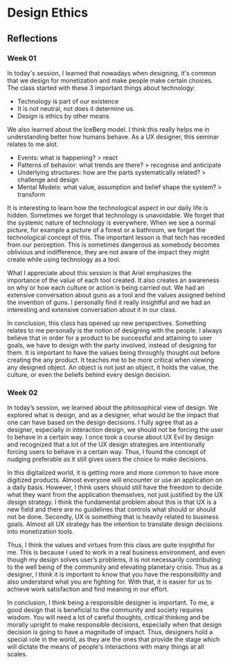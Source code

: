 
# Design Ethics

## Reflections

### Week 01

In today's session, I learned that nowadays when designing, it's common that we design for monetization and make people make certain choices. The class started with these 3 important things about technology:

- Technology is part of our existence
- It is not neutral, not does it determine us.
- Design is ethics by other means

We also learned about the IceBerg model. I think this really helps me in understanding better how humans behave. As a UX designer, this seminar relates to me alot. 

- Events: what is happening? > react
- Patterns of behavior: what trends are there? > recognise and anticipate
- Underlying structures: how are the parts systematically related? > challenge and design
- Mental Models: what value, assumption and belief shape the system? > transform

It is interesting to learn how the technological aspect in our daily life is hidden. Sometimes we forget that technology is unavoidable. We forget that the systemic nature of technology is everywhere. When we see a normal picture, for example a picture of a forest or a bathroom, we forget the technological concept of this. The important lesson is that tech has receded from our perception. This is sometimes dangerous as somebody becomes oblivious and indifference, they are not aware of the impact they might create while using technology as a tool. 

What I appreciate about this session is that Ariel emphasizes the importance of the value of each tool created. It also creates an awareness on why or how each culture or action is being carried out. We had an extensive conversation about guns as a tool and the values assigned behind the invention of guns. I personally find it really insightful and we had an interesting and extensive conversation about it in our class. 

In conclusion, this class has opened up new perspectives. Something relates to me personally is the notion of designing with the people. I always believe that in order for a product to be successful and attaining to user goals, we have to design with the party involved, instead of designing for them. It is important to have the values being throughly thought out before creating the any product. It teaches me to be more critical when viewing any designed object. An object is not just an object, it holds the value, the culture, or even the beliefs behind every design decision.

### Week 02

In today’s session, we learned about the philosophical view of design. We explored what is design, and as a designer, what would be the impact that one can have based on the design decisions. I fully agree that as a designer, especially in interaction design, we should not be forcing the user to behave in a certain way. I once took a course about UX Evil by design and recognized that a lot of the UX design strategies are intentionally forcing users to behave in a certain way. Thus, I found the concept of nudging preferable as it still gives users the choice to make decisions.

In this digitalized world, it is getting more and more common to have more digitized products. Almost everyone will encounter or use an application on a daily basis. However, I think users should still have the freedom to decide what they want from the application themselves, not just justified by the UX design strategy. I think the fundamental problem about this is that UX is a new field and there are no guidelines that controls what should or should not be done. Secondly, UX is something that is heavily related to business goals. Almost all UX strategy has the intention to translate design decisions into monetization tools.

Thus, I think the values and virtues from this class are quite insightful for me. This is because I used to work in a real business environment, and even though my design solves user’s problems, it is not necessarily contributing to the well being of the community and elevating planetary crisis. Thus as a designer, I think it is important to know that you have the responsibility and also understand what you are fighting for. With that, it is easier for us to achieve work satisfaction and find meaning in our effort.

In conclusion, I think being a responsible designer is important. To me, a good design that is beneficial to the community and society requires wisdom. You will need a lot of careful thoughts, critical thinking and be morally upright to make responsible decisions, especially when that design decision is going to have a magnitude of impact. Thus, designers hold a special role in the world, as they are the ones that provide the stage which will dictate the means of people's interactions with many things at all scales.

